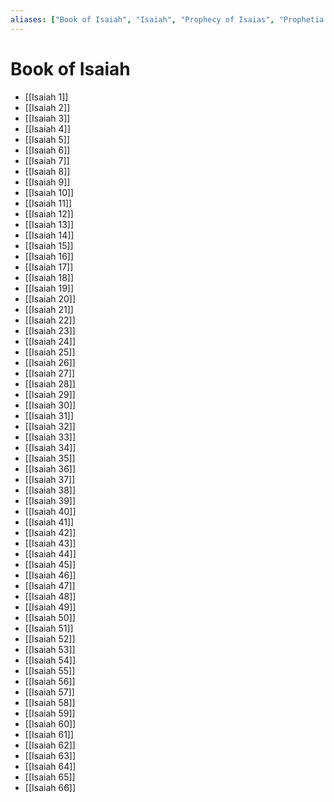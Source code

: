 ```yaml
---
aliases: ["Book of Isaiah", "Isaiah", "Prophecy of Isaias", "Prophetia Isaiae", "Yeshayahu", "ישעיהו", "Ἠσαΐας"]
---
```



# Book of Isaiah
- [[Isaiah 1]]
- [[Isaiah 2]]
- [[Isaiah 3]]
- [[Isaiah 4]]
- [[Isaiah 5]]
- [[Isaiah 6]]
- [[Isaiah 7]]
- [[Isaiah 8]]
- [[Isaiah 9]]
- [[Isaiah 10]]
- [[Isaiah 11]]
- [[Isaiah 12]]
- [[Isaiah 13]]
- [[Isaiah 14]]
- [[Isaiah 15]]
- [[Isaiah 16]]
- [[Isaiah 17]]
- [[Isaiah 18]]
- [[Isaiah 19]]
- [[Isaiah 20]]
- [[Isaiah 21]]
- [[Isaiah 22]]
- [[Isaiah 23]]
- [[Isaiah 24]]
- [[Isaiah 25]]
- [[Isaiah 26]]
- [[Isaiah 27]]
- [[Isaiah 28]]
- [[Isaiah 29]]
- [[Isaiah 30]]
- [[Isaiah 31]]
- [[Isaiah 32]]
- [[Isaiah 33]]
- [[Isaiah 34]]
- [[Isaiah 35]]
- [[Isaiah 36]]
- [[Isaiah 37]]
- [[Isaiah 38]]
- [[Isaiah 39]]
- [[Isaiah 40]]
- [[Isaiah 41]]
- [[Isaiah 42]]
- [[Isaiah 43]]
- [[Isaiah 44]]
- [[Isaiah 45]]
- [[Isaiah 46]]
- [[Isaiah 47]]
- [[Isaiah 48]]
- [[Isaiah 49]]
- [[Isaiah 50]]
- [[Isaiah 51]]
- [[Isaiah 52]]
- [[Isaiah 53]]
- [[Isaiah 54]]
- [[Isaiah 55]]
- [[Isaiah 56]]
- [[Isaiah 57]]
- [[Isaiah 58]]
- [[Isaiah 59]]
- [[Isaiah 60]]
- [[Isaiah 61]]
- [[Isaiah 62]]
- [[Isaiah 63]]
- [[Isaiah 64]]
- [[Isaiah 65]]
- [[Isaiah 66]]

